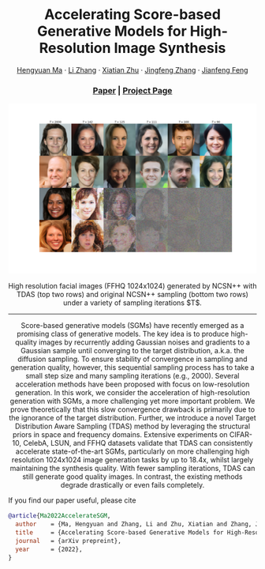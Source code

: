 <p align="center">

  <h1 align="center">Accelerating Score-based Generative Models for High-Resolution Image Synthesis</h1>
  <p align="center">
    <a href="">Hengyuan Ma</a>
    ·
    <a href="http://www.robots.ox.ac.uk/~lz/">Li Zhang</a>
    ·
    <a href="https://xiatian-zhu.github.io">Xiatian Zhu</a>
    ·
    <a href="https://zjfheart.github.io/">Jingfeng Zhang</a>
    ·
    <a href="https://www.dcs.warwick.ac.uk/~feng/">Jianfeng Feng</a>

  </p>
  <h3 align="center"><a href="">Paper</a> | <a href="https://fudan-zvg.github.io/TDAS">Project Page</a></h3>
  <div align="center"></div>
  </p>


![demo](image/demo.png)
<p align="center">
High resolution facial images (FFHQ 1024x1024) generated by NCSN++ with TDAS (top two rows) and original NCSN++ sampling (bottom two rows) under a variety of sampling iterations $T$.
</p>

-----
 
<p align="center">
Score-based generative models (SGMs) have recently emerged as a promising class of generative models. The key idea is to produce high-quality images by recurrently adding Gaussian noises and gradients to a Gaussian sample until converging to the target distribution, a.k.a.  the diffusion sampling. To ensure stability of convergence in sampling and generation quality, however, this sequential sampling process has to take a small step size and many sampling iterations (e.g., 2000). Several acceleration methods have been proposed with focus on low-resolution generation. In this work, we consider the acceleration of high-resolution generation with SGMs, a more challenging yet more important problem. We prove theoretically that this slow convergence drawback is primarily due to the ignorance of the target distribution. Further, we introduce a novel Target Distribution Aware Sampling (TDAS) method by leveraging the structural priors in space and frequency domains. Extensive experiments on CIFAR-10, CelebA, LSUN, and FFHQ datasets validate that TDAS can consistently accelerate state-of-the-art SGMs, particularly on more challenging high resolution 1024x1024 image generation tasks by up to 18.4x, whilst largely maintaining the synthesis quality. With fewer sampling iterations, TDAS can still generate good quality images. In contrast, the existing methods degrade drastically or even fails completely. 
</p>


If you find our paper useful, please cite
```bibtex
@article{Ma2022AccelerateSGM,
  author    = {Ma, Hengyuan and Zhang, Li and Zhu, Xiatian and Zhang, Jingfeng and Feng, Jianfeng},
  title     = {Accelerating Score-based Generative Models for High-Resolution Image Synthesis},
  journal   = {arXiv prepreint},
  year      = {2022},
}
```
